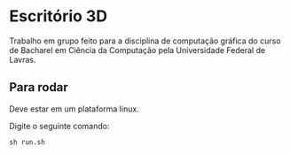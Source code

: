 # Escritório 3D

Trabalho em grupo feito para a disciplina de computação gráfica do curso de Bacharel em Ciência da Computação pela Universidade Federal de Lavras.

## Para rodar

Deve estar em um plataforma linux.

Digite o seguinte comando:

```shell
sh run.sh
```
